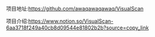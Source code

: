 项目地址:https://github.com/awaqawaqawaq/VisualScan

项目介绍:https://www.notion.so/VisualScan-6aa3718f249a40cb8d09544e81802b2b?source=copy_link